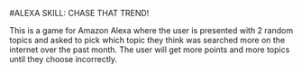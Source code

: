 #ALEXA SKILL: CHASE THAT TREND!

This is a game for Amazon Alexa where the user is presented with 2 random topics and asked to pick which topic they think was searched more on the internet over the past month. The user will get more points and more topics until they choose incorrectly.
